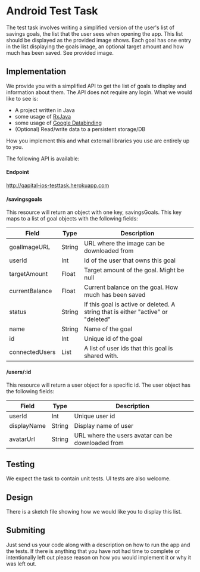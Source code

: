 # Android Test Task
The test task involves writing a simplified version of the user's list of savings goals, the list that the user sees when opening the app. This list should be displayed as the provided image shows. Each goal has one entry in the list displaying the goals image, an optional target amount and how much has been saved. See provided image.

## Implementation
We provide you with a simplified API to get the list of goals to display and information about them. The API does not require any login. 
What we would like to see is:
 - A project written in Java
 - some usage of [RxJava](https://github.com/ReactiveX/RxJava)
 - some usage of [Google Databinding](https://developer.android.com/topic/libraries/data-binding/index.html)
 - (Optional) Read/write data to a persistent storage/DB

How you implement this and what external libraries you use are entirely up to you.

The following API is available:

#### Endpoint
http://qapital-ios-testtask.herokuapp.com

#### /savingsgoals
This resource will return an object with one key, savingsGoals. This key maps to a list of goal objects with the following fields:

| Field          | Type	     | Description |
| -------------- | --------- | ----------- |
| goalImageURL   | String    | URL where the image can be downloaded from |
| userId         | Int       | Id of the user that owns this goal |
| targetAmount   | Float     | Target amount of the goal. Might be null |
| currentBalance | Float     | Current balance on the goal. How much has been saved |
| status         | String    | If this goal is active or deleted. A string that is either "active" or "deleted" |
| name           | String    | Name of the goal |
| id             | Int       | Unique id of the goal |
| connectedUsers | List<Int> | A list of user ids that this goal is shared with. |

#### /users/:id
This resource will return a user object for a specific id. The user object has the following fields:

| Field          | Type   | Description |
| -------------- | ------ | ----------- |
| userId         | Int    | Unique user id |
| displayName    | String | Display name of user |
| avatarUrl      | String | URL where the users avatar can be downloaded from |

## Testing
We expect the task to contain unit tests. UI tests are also welcome.

## Design
There is a sketch file showing how we would like you to display this list. 

## Submiting
Just send us your code along with a description on how to run the app and the tests. If there is anything that you have not had time to complete or intentionally left out please reason on how you would implement it or why it was left out.
